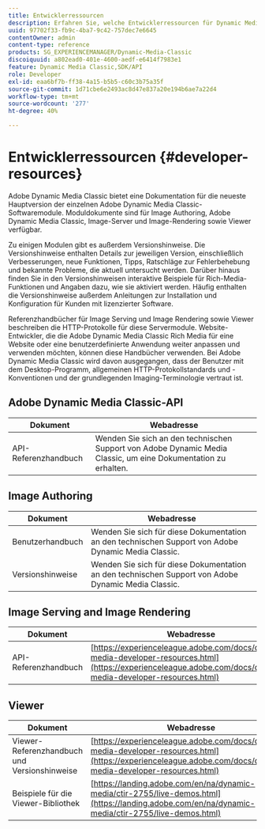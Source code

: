 ```yaml
---
title: Entwicklerressourcen
description: Erfahren Sie, welche Entwicklerressourcen für Dynamic Media verfügbar sind.
uuid: 97702f33-fb9c-4ba7-9c42-757dec7e6645
contentOwner: admin
content-type: reference
products: SG_EXPERIENCEMANAGER/Dynamic-Media-Classic
discoiquuid: a802ead0-401e-4600-aedf-e6414f7983e1
feature: Dynamic Media Classic,SDK/API
role: Developer
exl-id: eaa6bf7b-ff38-4a15-b5b5-c60c3b75a35f
source-git-commit: 1d71cbe6e2493ac8d47e837a20e194b6ae7a22d4
workflow-type: tm+mt
source-wordcount: '277'
ht-degree: 40%

---
```


# Entwicklerressourcen {#developer-resources}

Adobe Dynamic Media Classic bietet eine Dokumentation für die neueste Hauptversion der einzelnen Adobe Dynamic Media Classic-Softwaremodule. Moduldokumente sind für Image Authoring, Adobe Dynamic Media Classic, Image-Server und Image-Rendering sowie Viewer verfügbar.

Zu einigen Modulen gibt es außerdem Versionshinweise. Die Versionshinweise enthalten Details zur jeweiligen Version, einschließlich Verbesserungen, neue Funktionen, Tipps, Ratschläge zur Fehlerbehebung und bekannte Probleme, die aktuell untersucht werden. Darüber hinaus finden Sie in den Versionshinweisen interaktive Beispiele für Rich-Media-Funktionen und Angaben dazu, wie sie aktiviert werden. Häufig enthalten die Versionshinweise außerdem Anleitungen zur Installation und Konfiguration für Kunden mit lizenzierter Software.

Referenzhandbücher für Image Serving und Image Rendering sowie Viewer beschreiben die HTTP-Protokolle für diese Servermodule. Website-Entwickler, die die Adobe Dynamic Media Classic Rich Media für eine Website oder eine benutzerdefinierte Anwendung weiter anpassen und verwenden möchten, können diese Handbücher verwenden. Bei Adobe Dynamic Media Classic wird davon ausgegangen, dass der Benutzer mit dem Desktop-Programm, allgemeinen HTTP-Protokollstandards und -Konventionen und der grundlegenden Imaging-Terminologie vertraut ist.

## Adobe Dynamic Media Classic-API

| Dokument | Webadresse |
| --- | --- |
| API-Referenzhandbuch | Wenden Sie sich an den technischen Support von Adobe Dynamic Media Classic, um eine Dokumentation zu erhalten. |

## Image Authoring

| Dokument | Webadresse |
| --- | --- |
| Benutzerhandbuch | Wenden Sie sich für diese Dokumentation an den technischen Support von Adobe Dynamic Media Classic. |
| Versionshinweise | Wenden Sie sich für diese Dokumentation an den technischen Support von Adobe Dynamic Media Classic. |

## Image Serving and Image Rendering

| Dokument | Webadresse |
| --- | --- |
| API-Referenzhandbuch | [https://experienceleague.adobe.com/docs/dynamic-media-developer-resources.html](https://experienceleague.adobe.com/docs/dynamic-media-developer-resources.html) |

## Viewer

| Dokument | Webadresse |
| --- | --- |
| Viewer-Referenzhandbuch und Versionshinweise | [https://experienceleague.adobe.com/docs/dynamic-media-developer-resources.html](https://experienceleague.adobe.com/docs/dynamic-media-developer-resources.html) |
| Beispiele für die Viewer-Bibliothek | [https://landing.adobe.com/en/na/dynamic-media/ctir-2755/live-demos.html](https://landing.adobe.com/en/na/dynamic-media/ctir-2755/live-demos.html) |


<!-- 

**Web-to-Print**

|Document|Web address|
|--- |--- |
|Reference Guide|[https://www.adobe.com/go/learn_s7_webtoprint_en](https://www.adobe.com/go/learn_s7_webtoprint_en)| 

-->
